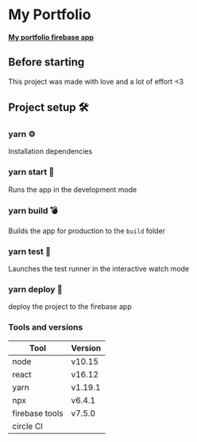 # My Portfolio
#### [My portfolio firebase app](https://my-portfolio-265607.firebaseapp.com/)

## Before starting

This project was made with love and a lot of effort <3

## Project setup 🛠

### yarn ⚙️

Installation dependencies

### yarn start 🚗

Runs the app in the development mode

### yarn build 💣
Builds the app for production to the `build` folder

### yarn test 🔧
Launches the test runner in the interactive watch mode

### yarn deploy :rocket: 
deploy the project to the firebase app

### Tools and versions
   Tool | Version
  ------ | -----------
   node | v10.15 |
   react | v16.12
   yarn | v1.19.1
   npx | v6.4.1
   firebase tools | v7.5.0
   circle CI |
